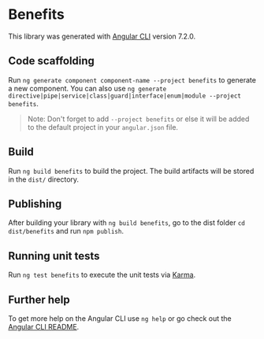 # Benefits

This library was generated with [Angular CLI](https://github.com/angular/angular-cli) version 7.2.0.

## Code scaffolding

Run `ng generate component component-name --project benefits` to generate a new component. You can also use `ng generate directive|pipe|service|class|guard|interface|enum|module --project benefits`.
> Note: Don't forget to add `--project benefits` or else it will be added to the default project in your `angular.json` file. 

## Build

Run `ng build benefits` to build the project. The build artifacts will be stored in the `dist/` directory.

## Publishing

After building your library with `ng build benefits`, go to the dist folder `cd dist/benefits` and run `npm publish`.

## Running unit tests

Run `ng test benefits` to execute the unit tests via [Karma](https://karma-runner.github.io).

## Further help

To get more help on the Angular CLI use `ng help` or go check out the [Angular CLI README](https://github.com/angular/angular-cli/blob/master/README.md).
